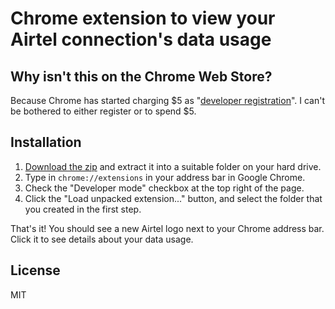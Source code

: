 Chrome extension to view your Airtel connection's data usage
===

Why isn't this on the Chrome Web Store?
---

Because Chrome has started charging $5 as "[developer registration](https://support.google.com/chrome_webstore/answer/187591?hl=en&ref_topic=1212368)". I can't be bothered to either register or to spend $5.

Installation
---

1. [Download the zip](https://github.com/rakeshpai/airtel-chrome-extension/archive/master.zip) and extract it into a suitable folder on your hard drive.
2. Type in `chrome://extensions` in your address bar in Google Chrome.
3. Check the "Developer mode" checkbox at the top right of the page.
4. Click the "Load unpacked extension..." button, and select the folder that you created in the first step.

That's it! You should see a new Airtel logo next to your Chrome address bar. Click it to see details about your data usage.

License
---

MIT